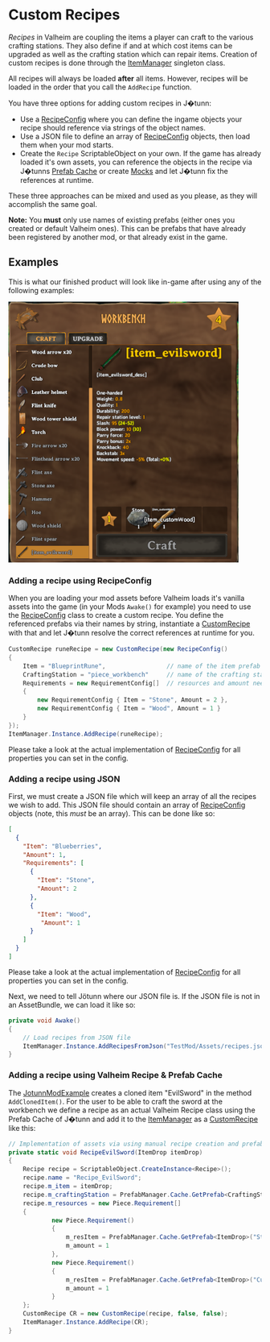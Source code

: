 # Custom Recipes
_Recipes_ in Valheim are coupling the items a player can craft to the various crafting stations. They also define if and at which cost items can be upgraded as well as the crafting station which can repair items. Creation of custom recipes is done through the [ItemManager](xref:JotunnLib.Managers.ItemManager) singleton class.

All recipes will always be loaded **after** all items. However, recipes will be loaded in the order that you call the `AddRecipe` function.

You have three options for adding custom recipes in J�tunn:
- Use a [RecipeConfig](xref:JotunnLib.Configs.RecipeConfig) where you can define the ingame objects your recipe should reference via strings of the object names.
- Use a JSON file to define an array of [RecipeConfig](xref:JotunnLib.Configs.RecipeConfig) objects, then load them when your mod starts.
- Create the `Recipe` ScriptableObject on your own. If the game has already loaded it's own assets, you can reference the objects in the recipe via J�tunns [Prefab Cache](xref:JotunnLib.Managers.PrefabManager.Cache) or create [Mocks](mocks.md) and let J�tunn fix the references at runtime.

These three approaches can be mixed and used as you please, as they will accomplish the same goal.

**Note:** You **must** only use names of existing prefabs (either ones you created or default Valheim ones). This can be prefabs that have already been registered by another mod, or that already exist in the game.

## Examples
This is what our finished product will look like in-game after using any of the following examples:

![Custom Resource Recipe](../../images/data/customResourceRecipe.png)

### Adding a recipe using RecipeConfig

When you are loading your mod assets before Valheim loads it's vanilla assets into the game (in your Mods `Awake()` for example) you need to use the [RecipeConfig](xref:JotunnLib.Configs.RecipeConfig) class to create a custom recipe. You define the referenced prefabs via their names by string, instantiate a [CustomRecipe](xref:JotunnLib.Entities.CustomRecipe) with that and let J�tunn resolve the correct references at runtime for you.

```cs
CustomRecipe runeRecipe = new CustomRecipe(new RecipeConfig()
{
    Item = "BlueprintRune",                 // name of the item prefab to be crafted
    CraftingStation = "piece_workbench"     // name of the crafting station prefab where the item can be crafted
    Requirements = new RequirementConfig[]  // resources and amount needed for it to be crafted
    {
        new RequirementConfig { Item = "Stone", Amount = 2 },  
        new RequirementConfig { Item = "Wood", Amount = 1 }
    }
});
ItemManager.Instance.AddRecipe(runeRecipe);
```

Please take a look at the actual implementation of [RecipeConfig](xref:JotunnLib.Configs.RecipeConfig) for all properties you can set in the config.

### Adding a recipe using JSON
First, we must create a JSON file which will keep an array of all the recipes we wish to add. This JSON file should contain an array of [RecipeConfig](xref:JotunnLib.Configs.RecipeConfig) objects (note, this _must_ be an array). This can be done like so:
```json
[
  {
    "Item": "Blueberries",
    "Amount": 1,
    "Requirements": [
      {
        "Item": "Stone",
        "Amount": 2
      },
      {
        "Item": "Wood",
         "Amount": 1
      }
    ]
  }
]
```
Please take a look at the actual implementation of [RecipeConfig](xref:JotunnLib.Configs.RecipeConfig) for all properties you can set in the config.

Next, we need to tell Jötunn where our JSON file is. If the JSON file is not in an AssetBundle, we can load it like so:

```cs
private void Awake()
{
    // Load recipes from JSON file
    ItemManager.Instance.AddRecipesFromJson("TestMod/Assets/recipes.json");
}
```

### Adding a recipe using Valheim Recipe & Prefab Cache

The [JotunnModExample](https://github.com/Valheim-Modding/JotunnModExample) creates a cloned item "EvilSword" in the method `AddClonedItem()`. For the user to be able to craft the sword at the workbench we define a recipe as an actual Valheim Recipe class using the Prefab Cache of J�tunn and add it to the [ItemManager](xref:JotunnLib.Managers.ItemManager) as a [CustomRecipe](xref:JotunnLib.Entities.CustomRecipe) like this:

```cs
// Implementation of assets via using manual recipe creation and prefab cache's
private static void RecipeEvilSword(ItemDrop itemDrop)
{
    Recipe recipe = ScriptableObject.CreateInstance<Recipe>();
    recipe.name = "Recipe_EvilSword";
    recipe.m_item = itemDrop;
    recipe.m_craftingStation = PrefabManager.Cache.GetPrefab<CraftingStation>("piece_workbench");
    recipe.m_resources = new Piece.Requirement[]
    {
            new Piece.Requirement()
            {
                m_resItem = PrefabManager.Cache.GetPrefab<ItemDrop>("Stone"),
                m_amount = 1
            },
            new Piece.Requirement()
            {
                m_resItem = PrefabManager.Cache.GetPrefab<ItemDrop>("CustomWood"),
                m_amount = 1
            }
    };
    CustomRecipe CR = new CustomRecipe(recipe, false, false);
    ItemManager.Instance.AddRecipe(CR);
}
```